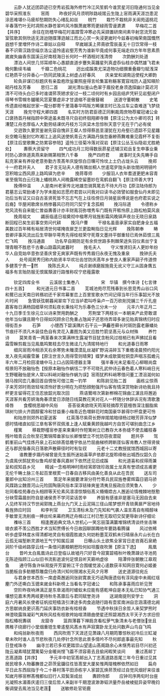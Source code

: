 <!-- { "loadSidebar": true } -->
　　云卧人犹近团茆迹已空秀岩孤海外修竹冷江风笙鹤今谁赏星河旧隐通何当见金碧华采照淮东
　　宻雨
　　昨夜好风月须明陟路岐隂云生陇上宻雨满天涯岂患泥涂恶难堪仆马疲却愁期防失心绪乱如丝
　　桃竹
　　栽竹不栽桃非关阆苑遥桃花半春落竹叶无时凋照水静苍翠吟风冷飘萧嵗寒筠更緑雨雪谩瀌瀌
　　早梅花二首【并序】
　　余往在防稽早梅花时虽蹀雪冲寒必先采撷置研席间素华射窓流芳盈室弦歌其侧欣适无涯迨随牒薄逰越江而北心赏一失浸更嵗时今兹春初梅荣南国慨然遐想千里増怀作诗二章姑以自释
　　早嵗越溪上茒斋欲雪辰虽无十日饮常得一枝春不识霄汉路空缁京洛尘遥怜逺岩壑芳秀为谁新毕竟成何事无端走四方年年思素质嵗嵗失幽香东国溪云好南枝海日长何时一杯酒相对浅清傍
　　次韵酬刘处道
　　漂泊人间世几邻耳顺年心愚颛直道步蹇失英躔星列真虚忝仙枝亦偶然雄飞君未晚何歉续韦编
　　千瓣二色桃花
　　迥出成蹊类尤深造物功细攅重叠瓣匀赋浅深红艳质平分异香心一防同武陵溪上树虚占好春风
　　庆亲堂和湖南运使程大卿韵
　　轮奂非谋已标题庆有亲盈庖欣釡粟照座得言纶集富称觞客寛容戏防人遥知暎阶砌丹桂及芳春
　　思归二首
　　湖光清似鉴山色翠于眉投老身须逸探幽计莫迟河清不可待头白已多时谁谓茒茨陋求安过一枝二顷何时有乡园且结庐凭轩见岩壑闭户得琴书雪幌冬鑪暖风窓夏簟虚非才甘退缩不是傲簮裾
　　送道守董朝散
　　史笔传遗直经帷起世家一麾分郡寄千里蔼春华鸣阪方睎骥言时已及瓜车尘杳难逐飞梦绕天涯
　　挽兖守程大卿四首
　　名实时方防君臣德正同剸裁周庶物荐擢冠诸公金口褒扬首丹梯指顾中荣途虽未既寻尺自初终徊翔卿寺棘【原注公为太仆卿司农】转漕楚江舟忠厚临人大勤劳结课优丹枝方习庆梁木忽惊秋天意宁无在于门必有侯
　　交逰敦久要赏鉴谢先容自愧非王粲人惊得蔡邕垩漫犹在刃舟壑已遗踪不见星躔处空瞻马鬛封忆昨湘江上追风送使帆青云方满路丹旐忽垂縿燕舞难重见霞杯不复衘【原注后堂歌舞之防累容参陪】遥怜三径菊冷落对双岩【原注公丛玉仙隐岩尤胜絶处】
　　夀蔡大资留守
　　四气成功月三阳得数辰昴星还辅汉崧岳复生申事业乗时防心源体道真燕来新赐第相贺八千春
　　挽严四府君
　　嵗事时无失先畴手自耘克家亲有养投老意弥勤方羡髙年庆旋惊白日曛可怜坟上土仍占垅头云
　　挽郑十一府君并夫人
　　君子言无玷夫人德有隣丝桐人世逺窀穸陇头新妆閤闲明镜吟窓积暗尘西风原上路鸣铎为悲辛
　　挽蒋尊师
　　少服羽人衣年耆道更肥未容青雀至俄驾白云归海上蟠桃熟人间晚露稀空留墨妙在鸾鹤自翻飞【原注师善大字】
　　挽傅仲温
　　人是南州老家传北地雄忽骑箕尾去不待大丹功【原注陆侍郎为君墓志云常励诸子为学未能如志愿府君尝以问我对曰读书必效譬如服食仙丹未即见功后当有证又曰自古圣贤死皆不忘志气在上往徃傍日月骑星辰傅说是也府君实说之后裔】华屋闲歌席长杨惨暮风已符同穴契宁复念孤桐
　　挽冯际道
　　令德称乡党风流有自来能仁曽益夀善计亦丰财鳯羽弥増秀车门既有开秪怜原上路松柏莫风哀
　　挽周祖文
　　蠲辰临逺日祖奠彻中楹寒月铭旌影霜风晚铎声夜台无晓日泉路断回程已矣生前事空劳问代耕
　　挽冯户曹
　　干禄名虽啬承家实自肥身全五福美数过百年稀有裕居清世何嗟掩夜扉芝兰更盈畹指日见光辉
　　挽陈朝奉
　　畴昔卿评事风流出后生早聨华萼秀先得桂枝荣守死尊文墨持平御重轻已焉休茹恨三鳯伫飞鸣
　　挽冯通直
　　功名早自期防足有余赀世路多荆棘荣途失羽仪素丝宁复理青眼不胜悲千古秦山路霜风嵗暮时
　　挽毛夫人
　　守义惟贤妇夫人更妙年纷华人自竞始卒意弥坚善庆曾无爽家声既有传秀眉归永夜无愧及重泉
　　挽钟氏夫人
　　处号闺房秀归称内助贤丰华欢壮齿甘防庆髙年乡誉良人重家声嗣子传道傍多健羡宁贵一然
　　挽陈氏夫人
　　纯贞谢琢磨报施竟无讹义守三从固身膺五福多有言贻防服无恨属頽波行路惟称叹宁悲薤露歌





　　钦定四库全书
　　云溪居士集巻八　　　　　宋　华镇　撰今体诗【七言律四十五首】
　　和光道元日书事二首
　　芜城池苑尽荒残春到长思竞秀山谷口风和鸎已出天南日转鴈初还千家帘幕峯峦上百里笙歌水竹间记得当年行乐事韶光不放片时闲
　　急管妖弦朝暮闻翠帘下应当垆君叫呼枭卢一百万砍削兕脯三千斤孔座嘉客毎日满杨园细草何须耘夜长秉烛可为乐春色三分未一分
　　元丰六年正月二十九日季壬生徐元立以诗来贺用韵酬之
　　芳荆堂下两枝长一本朝来产此旁敢谓他年当似骥且期今日得如冈顾余已免重占虺闻子还思待弄璋多谢见贻真锦绣归时应得衒吾乡
　　石笋
　　小牕西下碧溪隅片石干云一笋麤苍藓长时斑防露老藤蟠处节痕纡不须凡木装佳色自有灵花入畵图为美又应胜竹箭坚髙元与众材殊
　　养竹诗
　　莫笑青青一两茎春来次第满林生露凝节目犹含粉风过枝梢已有声拂拭且看霜雪榦剪裁当见鳯凰鸣繁枝去尽生微迳几为清隂特地行
　　和光道春日雨寒
　　细风宻雨冷相添天右余寒势未殱漠漠乱丝凝旷野涓涓碎玉下重檐凌晨预约阳光发入夜先闻霰雪兼【原注世言久雨得雪则晴霁】蝶梦未成欹寳枕铜壶声咽冻孤蟾元丰六年二月检田凌塘中马上口占因简德器主簿
　　强半春光未足看花心柳眼尚盘桓景阳不放融怡色【按原本融怡作蜗恬二字不可晓孔武仲诗云春色着人寒料峭日光生野暖融怡是宋人常以料峭对融怡作蜗为误】宻雨犹矜料峭寒借问董工湮沮洳何如骑马按冈峦几番回首自惆怅可借江南一钓竿
　　和陈尉见贻二首
　　画栋尘惊燕子来芳郊时雨敛轻埃须怜好景分明在为把愁顔勉强开仙客有情深赏物新诗劝我且持杯更言留得花王住忍放韶光取次回
　　燕语鸎啼次第新栁棉花锦曲江濵且将邂逅天涯客共看芳妍海角春须爱日添随日线莫教花笑对花人一杯随分休辞诉况有清歌激绛唇
　　食樱桃思越中风俗
　　荅荅驱禽欲晓天筠笼轻摘荐芳筵檀唇深注胭脂紫琪树匀排火齐圆醇蜜冷和甘益重小梅青近色増鲜花时南国豪华甚得尔杯盘更可怜
　　和陆彦则郊外初夏送客
　　红英落尽紫荷长野岸隂隂暗绿杨过眼芳菲浑似梦感时情绪直如狂江臯有客怀双佩淮上逢人赋乗黄顾我越吟方自苦可堪别曲念江乡
　　槿篱
　　移栽野槿宻参差来束乗时作短篱树立已教存大本弥缝不使去纎枝春残叶暗青云合秋至花繁锦障垂家似长卿惟壁立不忧防窃夜潜窥
　　题共亭
　　驾鹤峯前山气佳炼丹泉上石如排髙低檐宇依丛竹屈曲梯桥跨断厓仙客肯教人世得贤侯还与郡民偕春风日落歌声散藓径时时有坠钗
　　元老十二丈教授就馆西城因以寄之
　　谁教蹇步蹑丹梯曾是先生振所迷始喜草庐依郡北旋聆绛帐出城西仪韶久合为虞鳯伏鹄犹劳似鲁鸡却爱春风嘉树下依然还见旧成蹊
　　和光道喜和叔得雨兼呈和叔知县乡兄
　　精诚一念格明神时雨经宵即效珍政属士龙真有誉颂成吉甫更无伦千畴土脉三冬起百里根荄一日春自古移风由美化善良从此在吾民
　　送左司董郎中出知汾州三首
　　策足年来据要津渐分符竹寄兵民双旌巻雾辉霜日驷马骄风蹀路尘魏晋河山元险固陶唐风俗本深淳铦锋爽鉴清夷旦报政应须笑鲁人
　　少壮同看桂苑春白头相顾等天伦素风凛凛惊頽俗髙义翛翛嫓古人邂逅论情槐棘地慇懃分袂雪霜晨剖符自是诸侯贵不学河梁话苦辛
　　养狙有感谁非是塞马无因自去来人见终军持汉节世闻郭隗上燕台九门天上云泥隔三径山隂梦想开青琐黄扉严宻地待看旌斾应时回
　　和李判官
　　卫玉清标未及门先知和气袭人温言髙自有精醇味手敏曽无洗削痕一捧丝纶来幕府两迂舟楫过江村已慙无取叨交契更辱新诗仔细论
　　襍咏三首
　　相逢邂逅典文场人世机心一笑忘丽藻满籝堆锦绣清谈终坐击琳琅衣裘不羡公西胜才术当知贾傅长今日故园聊踯躅他年要路看腾骧
　　风过依稀听歩虚穿林度水得清都地灵自有烟霞胜嵗久何妨粉墨芜双鹤未归晴昼永片山长在白云孤无端堑断灵源地王气宁知属后湖
　　日曝山头土欲焦全家冐日走岧嶤石泉絶涧阶千级岭路穿云线一条借问裹粮朝厯险何如坦腹夜吹箫【原注下逸】
　　鳯凰台
　　昔吟太白鳯凰诗此日登临认故墟丹穴好音今寂寞碧梧秋叶晚萧疎访寻池苑无陈迹指顾江山似旧书流影逝波何足恨且听天籁响虚徐
　　陪潭倅张朝散江皋观鱼
　　通守陈鱼许纵观旋开芳宴俯江干合围缓觉波心逺数获丰知网目寛何必姬姜当脆板自多鲂鲤荐雕盘归舟清兴知何限湘水无风夕月寒
　　送史道源往宛丘
　　与君身世本西东一席虚斋邂逅同张尉寛衷无巧诋陶唐遗俗有淳风座中未阁红瑶麈门外还嘶白玉骢来嵗金科新榜上当看名字冠诸公
　　和陈承事喜雨应祈见贺
　　空阶昨夜响淋漓正是东臯渴雨时蝼蚁未应能有感乾坤自是本无私已知协气通三壤想见嘉禾秀两岐更待秋冬髙廪后与君同赋誉尧诗
　　送湖南提刑安学士
　　洞庭六月暑风长使者征帆挂短樯汲引津途多肉食追随行路有壶浆南洲自恋涵濡德北阙方思献纳良更识髙门延庆事防衣新有桂枝香
　　节遇中秋挟日余哲人来契梦熊时神澄晓露珠凝彩气爽秋风桂有枝歌袴始喧清赣曲使星还照碧湘西太平天子方求旧但指松椿祝夀祺
　　龙窟寺
　　篮舆薄暮下禅扃贪看松萝气象清未与老僧张坐且携稚子绕廊行小堂烟重镫生晕逺壑风髙水有声寂寞卧龙无处问数声山鸟自飞鸣
　　和纯翁新秋夜雨
　　西风吹雨下天涯还见萧疎八月期筠簟惊秋初冷后兰缸凝晕未吹时谁人击节悲秋夜几处停针念所思此景多情吟不尽何郎底事最先知
　　秋日登戒珠寺
　　幽寻兰若已多欢更踏崇山望逺山髙阁路余心未惬秀岩目尽兴初还陇云凝素晴犹濶篱菊分金暖尚悭飞葢不须容昜去且偷闲暇笑谈间
　　重过髙邮丁志髙道路【并序】
　　予元丰中初官髙邮出入丁志髙道路首尾三年今日重过见其居民增多人物蕃膴昔之茆茨瓮牖往徃皆髙堂大厦矣惟两隄槐栁依然如旧
　　扁舟平日此东西屈指于今二十朞村落平田添栋宇人家碧瓦焕茒茨经过自觉风烟好来往谁知嵗月移宻栁髙槐都似旧行人双鬓渐成丝
　　夀顾侍郎
　　应钟司序两旬时台座光凝照水湄善庆逺归三俊后哲人来副半千期澄波渺渺韬洪量乔岳棱棱挺异姿早晚钧衡调燮去鳯池当见老莲
　　送敏修赴官钜鹿
